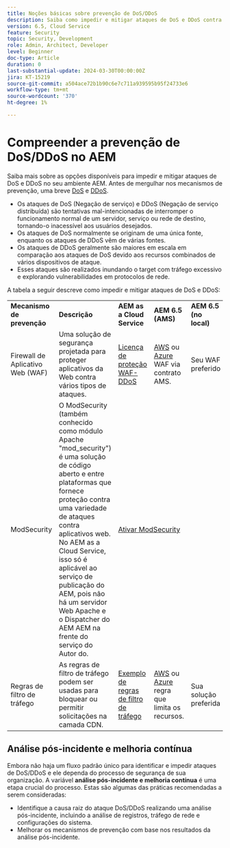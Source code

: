 ```yaml
---
title: Noções básicas sobre prevenção de DoS/DDoS
description: Saiba como impedir e mitigar ataques de DoS e DDoS contra AEM.
version: 6.5, Cloud Service
feature: Security
topic: Security, Development
role: Admin, Architect, Developer
level: Beginner
doc-type: Article
duration: 0
last-substantial-update: 2024-03-30T00:00:00Z
jira: KT-15219
source-git-commit: a504ace72b1b90c6e7c711a939595b95f24733e6
workflow-type: tm+mt
source-wordcount: '370'
ht-degree: 1%

---
```



# Compreender a prevenção de DoS/DDoS no AEM

Saiba mais sobre as opções disponíveis para impedir e mitigar ataques de DoS e DDoS no seu ambiente AEM. Antes de mergulhar nos mecanismos de prevenção, uma breve [DoS](https://developer.mozilla.org/en-US/docs/Glossary/DOS_attack) e [DDoS](https://developer.mozilla.org/en-US/docs/Glossary/Distributed_Denial_of_Service).

- Os ataques de DoS (Negação de serviço) e DDoS (Negação de serviço distribuída) são tentativas mal-intencionadas de interromper o funcionamento normal de um servidor, serviço ou rede de destino, tornando-o inacessível aos usuários desejados.
- Os ataques de DoS normalmente se originam de uma única fonte, enquanto os ataques de DDoS vêm de várias fontes.
- Os ataques de DDoS geralmente são maiores em escala em comparação aos ataques de DoS devido aos recursos combinados de vários dispositivos de ataque.
- Esses ataques são realizados inundando o target com tráfego excessivo e explorando vulnerabilidades em protocolos de rede.

A tabela a seguir descreve como impedir e mitigar ataques de DoS e DDoS:

<table>
    <tbody>
        <tr>
            <td><strong>Mecanismo de prevenção</strong></td>
            <td><strong>Descrição</strong></td>
            <td><strong>AEM as a Cloud Service</strong></td>
            <td><strong>AEM 6.5 (AMS)</strong></td>
            <td><strong>AEM 6.5 (no local)</strong></td>
        </tr>
        <tr>
            <td>Firewall de Aplicativo Web (WAF)</td>
            <td>Uma solução de segurança projetada para proteger aplicativos da Web contra vários tipos de ataques.</td>
            <td>
            <a href="https://experienceleague.adobe.com/en/docs/experience-manager-learn/cloud-service/security/traffic-filter-and-waf-rules/examples-and-analysis#waf-rules" target="_blank">Licença de proteção WAF-DDoS</a></td>
            <td><a href="https://docs.aws.amazon.com/waf/" target="_blank">AWS</a> ou <a href="https://azure.microsoft.com/en-us/products/web-application-firewall" target="_blank">Azure</a> WAF via contrato AMS.</td>
            <td>Seu WAF preferido</td>
        </tr>
        <tr>
            <td>ModSecurity</td>
            <td>O ModSecurity (também conhecido como módulo Apache "mod_security") é uma solução de código aberto e entre plataformas que fornece proteção contra uma variedade de ataques contra aplicativos web.<br/> No AEM as a Cloud Service, isso só é aplicável ao serviço de publicação do AEM, pois não há um servidor Web Apache e o Dispatcher do AEM AEM na frente do serviço do Autor do.</td>
            <td colspan="3"><a href="https://experienceleague.adobe.com/en/docs/experience-manager-learn/foundation/security/modsecurity-crs-dos-attack-protection" target="_blank">Ativar ModSecurity </a></td>
        </tr>
        <tr>
            <td>Regras de filtro de tráfego</td>
            <td>As regras de filtro de tráfego podem ser usadas para bloquear ou permitir solicitações na camada CDN.</td>
            <td><a href="https://experienceleague.adobe.com/en/docs/experience-manager-learn/cloud-service/security/traffic-filter-and-waf-rules/examples-and-analysis" target="_blank">Exemplo de regras de filtro de tráfego</a></td>
            <td><a href="https://docs.aws.amazon.com/waf/latest/developerguide/waf-rule-statement-type-rate-based.html" target="_blank">AWS</a> ou <a href="https://learn.microsoft.com/en-us/azure/web-application-firewall/ag/rate-limiting-overview" target="_blank">Azure</a> regra que limita os recursos.</td>
            <td>Sua solução preferida</td>
        </tr>
    </tbody>
</table>

## Análise pós-incidente e melhoria contínua

Embora não haja um fluxo padrão único para identificar e impedir ataques de DoS/DDoS e ele dependa do processo de segurança de sua organização. A variável **análise pós-incidente e melhoria contínua** é uma etapa crucial do processo. Estas são algumas das práticas recomendadas a serem consideradas:

- Identifique a causa raiz do ataque DoS/DDoS realizando uma análise pós-incidente, incluindo a análise de registros, tráfego de rede e configurações do sistema.
- Melhorar os mecanismos de prevenção com base nos resultados da análise pós-incidente.

